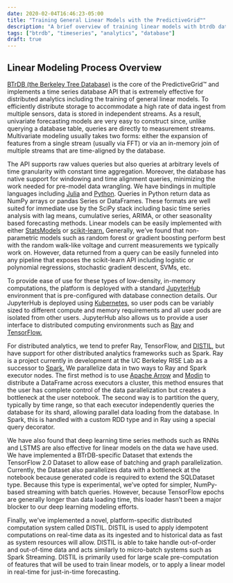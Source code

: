 ```yaml
---
date: 2020-02-04T16:46:23-05:00
title: "Training General Linear Models with the PredictiveGrid™"
description: "A brief overview of training linear models with btrdb data"
tags: ["btrdb", "timeseries", "analytics", "database"]
draft: true
---
```


## Linear Modeling Process Overview

[BTrDB (the Berkeley Tree Database)](http://sdb.cs.berkeley.edu/sdb/btrdb.php#) is the core of the PredictiveGrid™ and implements a time series database API that is extremely effective for distributed analytics including the training of general linear models. To efficiently distribute storage to accommodate a high rate of data ingest from multiple sensors, data is stored in independent streams. As a result, univariate forecasting models are very easy to construct since, unlike querying a database table, queries are directly to measurement streams. Multivariate modeling usually takes two forms: either the expansion of features from a single stream (usually via FFT) or via an in-memory join of multiple streams that are time-aligned by the database. 

The API supports raw values queries but also queries at arbitrary levels of time granularity with constant time aggregation. Moreover, the database has native support for windowing and time alignment queries, minimizing the work needed for pre-model data wrangling. We have bindings in multiple languages including [Julia](https://pingthingsio.github.io/BTrDB.jl/v5.6/) and [Python](https://btrdb.readthedocs.io/en/latest/). Queries in Python return data as NumPy arrays or pandas Series or DataFrames. These formats are well suited for immediate use by the SciPy stack including basic time series analysis with lag means, cumulative series, ARIMA, or other seasonality based forecasting methods. Linear models can be easily implemented with either [StatsModels](https://www.statsmodels.org/stable/index.html) or [scikit-learn.](https://scikit-learn.org/stable/) Generally, we’ve found that non-parametric models such as random forest or gradient boosting perform best with the random walk-like voltage and current measurements we typically work on. However, data returned from a query can be easily funneled into any pipeline that exposes the scikit-learn API including logistic or polynomial regressions, stochastic gradient descent, SVMs, etc. 

To provide ease of use for these types of low-density, in-memory computations, the platform is deployed with a standard [JupyterHub](https://jupyterhub.readthedocs.io/en/stable/) environment that is pre-configured with database connection details. Our JupyterHub is deployed using [Kubernetes](https://kubernetes.io/), so user pods can be variably sized to different compute and memory requirements and all user pods are isolated from other users. JupyterHub also allows us to provide a user interface to distributed computing environments such as [Ray](https://rise.cs.berkeley.edu/projects/ray/) and [TensorFlow.](https://www.tensorflow.org/) 

For distributed analytics, we tend to prefer Ray, TensorFlow, and [DISTIL](https://escholarship.org/content/qt61w8z66w/qt61w8z66w.pdf), but have support for other distributed analytics frameworks such as Spark. Ray is a project currently in development at the UC Berkeley RISE Lab as a successor to [Spark.](https://spark.apache.org/) We parallelize data in two ways to Ray and Spark executor nodes. The first method is to use [Apache Arrow](https://arrow.apache.org/) and [Modin](https://modin.readthedocs.io/en/latest/) to distribute a DataFrame across executors a cluster, this method ensures that the user has complete control of the data parallelization but creates a bottleneck at the user notebook. The second way is to partition the query, typically by time range, so that each executor independently queries the database for its shard, allowing parallel data loading from the database. In Spark, this is handled with a custom RDD type and in Ray using a special query decorator. 

We have also found that deep learning time series methods such as RNNs and LSTMS are also effective for linear models on the data we have used. We have implemented a BTrDB-specific Dataset that extends the TensorFlow 2.0 Dataset to allow ease of batching and graph parallelization. Currently, the Dataset also parallelizes data with a bottleneck at the notebook because generated code is required to extend the SQLDataset type. Because this type is experimental, we’ve opted for simpler, NumPy-based streaming with batch queries. However, because TensorFlow epochs are generally longer than data loading time, this loader hasn’t been a major blocker to our deep learning modeling efforts. 

Finally, we’ve implemented a novel, platform-specific distributed computation system called DISTIL. DISTIL is used to apply idempotent computations on real-time data as its ingested and to historical data as fast as system resources will allow. DISTIL is able to take handle out-of-order and out-of-time data and acts similarly to micro-batch systems such as Spark Streaming. DISTIL is primarily used for large scale pre-computation of features that will be used to train linear models, or to apply a linear model in real-time for just-in-time forecasting. 

